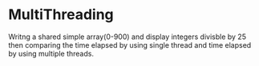 # MultiThreading
 Writng a shared simple array(0-900) and display integers divisble by 25 then comparing the time elapsed by using single thread and time elapsed by using multiple threads.

